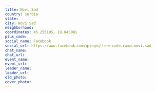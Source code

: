 ```yaml
---
title: Novi Sad
country: Serbia
state: 
city: Novi Sad
neighborhood: 
coordinates: 45.255105, 19.845081
plus_code:
social_name: Facebook
social_url: https://www.facebook.com/groups/free.code.camp.novi.sad
chat_name:
chat_url:
event_name:
event_url:
leader_name:
leader_url:
old_photo: 
cover_photo:
---
```

